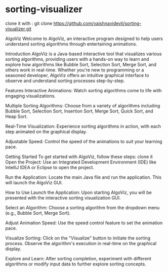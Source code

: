 # sorting-visualizer
clone it with : git clone https://github.com/vaishnavidevli/sorting-visualizer.git

AlgoViz
Welcome to AlgoViz, an interactive program designed to help users understand sorting algorithms through entertaining animations.

Introduction
AlgoViz is a Java-based interactive tool that visualizes various sorting algorithms, providing users with a hands-on way to learn and explore how algorithms like Bubble Sort, Selection Sort, Merge Sort, and others work in real-time. Whether you're new to programming or a seasoned developer, AlgoViz offers an intuitive graphical interface to observe and understand sorting processes step-by-step.

Features
Interactive Animations: Watch sorting algorithms come to life with engaging visualizations.

Multiple Sorting Algorithms: Choose from a variety of algorithms including Bubble Sort, Selection Sort, Insertion Sort, Merge Sort, Quick Sort, and Heap Sort.

Real-Time Visualization: Experience sorting algorithms in action, with each step animated on the graphical display.

Adjustable Speed: Control the speed of the animations to suit your learning pace. 

Getting Started
To get started with AlgoViz, follow these steps:
clone it 
Open the Project: Use an Integrated Development Environment (IDE) like IntelliJ IDEA or Eclipse to open the project.

Run the Application: Locate the main Java file and run the application. This will launch the AlgoViz GUI.

How to Use
Launch the Application: Upon starting AlgoViz, you will be presented with the interactive sorting visualization GUI.

Select an Algorithm: Choose a sorting algorithm from the dropdown menu (e.g., Bubble Sort, Merge Sort).

Adjust Animation Speed: Use the speed control feature to set the animation pace.

Visualize Sorting: Click on the "Visualize" button to initiate the sorting process. Observe the algorithm's execution in real-time on the graphical display.

Explore and Learn: After sorting completion, experiment with different algorithms or modify input data to further explore sorting concepts.
